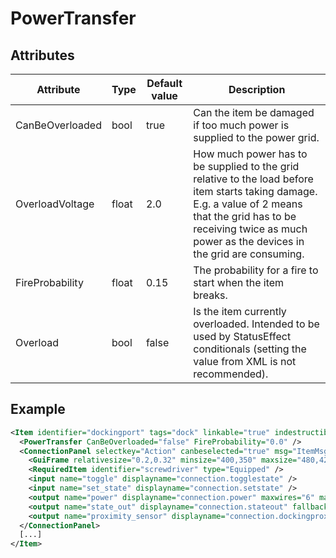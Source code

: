 # PowerTransfer


## Attributes

| Attribute|Type|Default value|Description |
| ---|---|---|--- |
| CanBeOverloaded|bool|true|Can the item be damaged if too much power is supplied to the power grid. |
| OverloadVoltage|float|2.0|How much power has to be supplied to the grid relative to the load before item starts taking damage. E.g. a value of 2 means that the grid has to be receiving twice as much power as the devices in the grid are consuming. |
| FireProbability|float|0.15|The probability for a fire to start when the item breaks. |
| Overload|bool|false|Is the item currently overloaded. Intended to be used by StatusEffect conditionals (setting the value from XML is not recommended). |



## Example
```xml
<Item identifier="dockingport" tags="dock" linkable="true" indestructible="true" scale="0.5" requirecursorinsidetrigger="true" requirebodyinsidetrigger="false">
  <PowerTransfer CanBeOverloaded="false" FireProbability="0.0" />
  <ConnectionPanel selectkey="Action" canbeselected="true" msg="ItemMsgRewireScrewdriver" hudpriority="10">
    <GuiFrame relativesize="0.2,0.32" minsize="400,350" maxsize="480,420" anchor="Center" style="ConnectionPanel" />
    <RequiredItem identifier="screwdriver" type="Equipped" />
    <input name="toggle" displayname="connection.togglestate" />
    <input name="set_state" displayname="connection.setstate" />
    <output name="power" displayname="connection.power" maxwires="6" maxplayerconnectablewires="5" />
    <output name="state_out" displayname="connection.stateout" fallbackdisplayname="connection.signalout" />
    <output name="proximity_sensor" displayname="connection.dockingproximitysensor" fallbackdisplayname="label.readytodock" />
  </ConnectionPanel>
  [...]
</Item>
```

